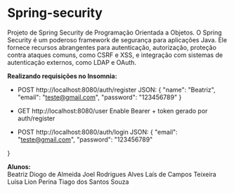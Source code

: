 # Spring-security
Projeto de Spring Security de Programação Orientada a Objetos.
O Spring Security é um poderoso framework de segurança para aplicações Java. Ele fornece recursos abrangentes para autenticação, autorização, proteção contra ataques comuns, como CSRF e XSS, e integração com sistemas de autenticação externos, como LDAP e OAuth. 


**Realizando requisições no Insomnia:**

- POST http://localhost:8080/auth/register
JSON: 
{
	"name": "Beatriz",
	"email": "teste@gmail.com",
	"password": "123456789"
}

- GET http://localhost:8080/user
Enable Bearer + token gerado por auth/register

- POST http://localhost:8080/auth/login
JSON:
{
	"email": "teste@gmail.com",
	"password": "123456789"

} 

**Alunos:**  
	Beatriz Diogo de Almeida 
 	Joel Rodrigues Alves 
  	Laís de Campos Teixeira 
   	Luísa Lion Perina 
    	Tiago dos Santos Souza 
